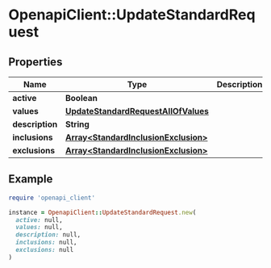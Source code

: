 # OpenapiClient::UpdateStandardRequest

## Properties

| Name | Type | Description | Notes |
| ---- | ---- | ----------- | ----- |
| **active** | **Boolean** |  | [optional] |
| **values** | [**UpdateStandardRequestAllOfValues**](UpdateStandardRequestAllOfValues.md) |  | [optional] |
| **description** | **String** |  | [optional] |
| **inclusions** | [**Array&lt;StandardInclusionExclusion&gt;**](StandardInclusionExclusion.md) |  | [optional] |
| **exclusions** | [**Array&lt;StandardInclusionExclusion&gt;**](StandardInclusionExclusion.md) |  | [optional] |

## Example

```ruby
require 'openapi_client'

instance = OpenapiClient::UpdateStandardRequest.new(
  active: null,
  values: null,
  description: null,
  inclusions: null,
  exclusions: null
)
```

